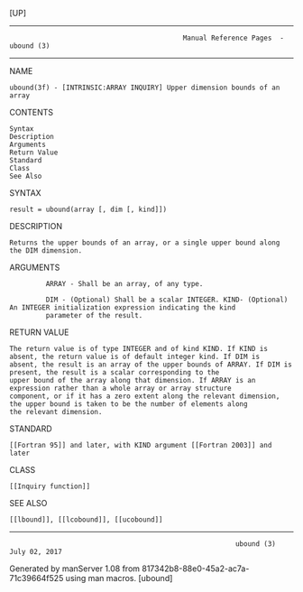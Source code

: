 [UP]

-----------------------------------------------------------------------------------------------------------------------------------
                                               Manual Reference Pages  - ubound (3)
-----------------------------------------------------------------------------------------------------------------------------------
                                                                 
NAME

    ubound(3f) - [INTRINSIC:ARRAY INQUIRY] Upper dimension bounds of an array

CONTENTS

    Syntax
    Description
    Arguments
    Return Value
    Standard
    Class
    See Also

SYNTAX

    result = ubound(array [, dim [, kind]])

DESCRIPTION

    Returns the upper bounds of an array, or a single upper bound along the DIM dimension.

ARGUMENTS

             ARRAY - Shall be an array, of any type.

             DIM - (Optional) Shall be a scalar INTEGER. KIND- (Optional) An INTEGER initialization expression indicating the kind
             parameter of the result.

RETURN VALUE

    The return value is of type INTEGER and of kind KIND. If KIND is absent, the return value is of default integer kind. If DIM is
    absent, the result is an array of the upper bounds of ARRAY. If DIM is present, the result is a scalar corresponding to the
    upper bound of the array along that dimension. If ARRAY is an expression rather than a whole array or array structure
    component, or if it has a zero extent along the relevant dimension, the upper bound is taken to be the number of elements along
    the relevant dimension.

STANDARD

    [[Fortran 95]] and later, with KIND argument [[Fortran 2003]] and later

CLASS

    [[Inquiry function]]

SEE ALSO

    [[lbound]], [[lcobound]], [[ucobound]]

-----------------------------------------------------------------------------------------------------------------------------------

                                                            ubound (3)                                                July 02, 2017

Generated by manServer 1.08 from 817342b8-88e0-45a2-ac7a-71c39664f525 using man macros.
                                                             [ubound]
